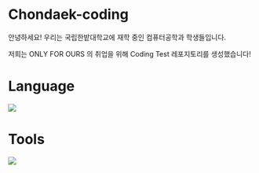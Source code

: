 # Chondaek-coding
안녕하세요! 우리는 국립한밭대학교에 재학 중인 컴퓨터공학과 학생들입니다.

저희는 ONLY FOR OURS 의 취업을 위해 Coding Test 레포지토리를 생성했습니다!

# Language


   <a href="https://skillicons.dev">
    <img id="py" src="https://skillicons.dev/icons?i=py" />
  </a>


# Tools
   <a href="https://skillicons.dev">
      <img src="https://skillicons.dev/icons?i=git,github" />
